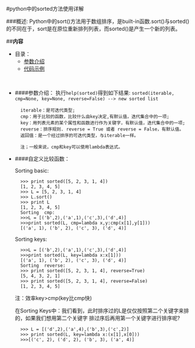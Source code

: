 #python中的sorted方法使用详解

###概述:
Python中的sort()方法用于数组排序，是built-in函数.sort()与sorted()的不同在于，sort是在原位重新排列列表，而sorted()是产生一个新的列表。

##**内容**

* 目录：
    * [参数介绍](#user-content-参数介绍)
    * [代码示例](#user-content-代码示例)

<br>


* ####参数介绍：
	执行`help(sorted)`得到如下结果:
	`sorted(iterable, cmp=None, key=None, reverse=False) --> new sorted list`

		iterable：是可迭代类型;
		cmp：用于比较的函数，比较什么由key决定,有默认值，迭代集合中的一项;
		key：用列表元素的某个属性和函数进行作为关键字，有默认值，迭代集合中的一项;
		reverse：排序规则. reverse = True 或者 reverse = False，有默认值。
		返回值：是一个经过排序的可迭代类型，与iterable一样。
		 
		注；一般来说，cmp和key可以使用lambda表达式。



* ####自定义比较函数：
    
    Sorting basic:

		>>> print sorted([5, 2, 3, 1, 4])
		[1, 2, 3, 4, 5]
		>>> L = [5, 2, 3, 1, 4]
		>>> L.sort()
		>>> print L
		[1, 2, 3, 4, 5]
		Sorting  cmp:
		>>>L = [('b',2),('a',1),('c',3),('d',4)]
		>>>print sorted(L, cmp=lambda x,y:cmp(x[1],y[1]))
		[('a', 1), ('b', 2), ('c', 3), ('d', 4)]


	Sorting  keys:

		>>>L = [('b',2),('a',1),('c',3),('d',4)]
		>>>print sorted(L, key=lambda x:x[1]))
		[('a', 1), ('b', 2), ('c', 3), ('d', 4)]
		Sorting  reverse:
		>>> print sorted([5, 2, 3, 1, 4], reverse=True)
		[5, 4, 3, 2, 1]
		>>> print sorted([5, 2, 3, 1, 4], reverse=False)
		[1, 2, 3, 4, 5]

	注：效率key>cmp(key比cmp快)


	在Sorting Keys中：我们看到，此时排序过的L是仅仅按照第二个关键字来排的，如果我们想用第二个关键字
	排过序后再用第一个关键字进行排序呢?
	
		>>> L = [('d',2),('a',4),('b',3),('c',2)]
		>>> print sorted(L, key=lambda x:(x[1],x[0]))
		>>>[('c', 2), ('d', 2), ('b', 3), ('a', 4)]
